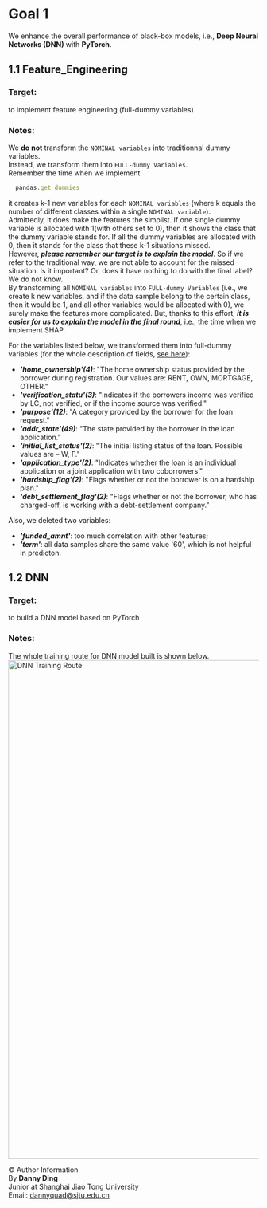 # Goal 1  
We enhance the overall performance of black-box models, i.e., **Deep Neural Networks (DNN)** with **PyTorch**.
## 1.1 Feature_Engineering
### **Target**:  
to implement feature engineering (full-dummy variables)
### **Notes**:  
We **do not** transform the `NOMINAL variables` into traditionnal dummy variables.  
Instead, we transform them into `FULL-dummy Variables`.  
Remember the time when we implement
```javascript
  pandas.get_dummies
```
it creates k-1 new variables for each `NOMINAL variables` (where k equals the number of different classes within a single `NOMINAL variable`).  
Admittedly, it does make the features the simplist. If one single dummy variable is allocated with 1(with others set to 0), then it shows the class that the dummy variable stands for.
If all the dummy variables are allocated with 0, then it stands for the class that these k-1 situations missed.  
However, ***please remember our target is to explain the model***. So if we refer to the traditional way, we are not able to
account for the missed situation. Is it important? Or, does it have nothing to do with the final label? We do not know.   
By transforming all `NOMINAL variables` into `FULL-dummy Variables` (i.e., we create k new variables, and if the data sample
belong to the certain class, then it would be 1, and all other variables would be allocated with 0), we surely make the features more complicated. But, thanks to this effort, ***it is easier for us
to explain the model in the final round***, i.e., the time when we implement SHAP.

For the variables listed below, we transformed them into full-dummy variables (for the whole description of fields,
[see here](https://github.com/DannyyDing/Bank-project/blob/main/Goal%201/DataSet/LCDataDictionary.xlsx)):  

* ***'home_ownership'(4)***: "The home ownership status provided by the borrower during registration. Our values are:
RENT, OWN, MORTGAGE, OTHER."
* ***'verification_statu'(3)***: "Indicates if the borrowers income was verified by
LC, not verified, or if the income source was verified."
* ***'purpose'(12)***: "A category provided by the borrower for the loan request."
* ***'addr_state'(49)***: "The state provided by the borrower in the loan application."
* ***'initial_list_status'(2)***: "The initial listing status of the loan. Possible values are – W, F."
* ***'application_type'(2)***: "Indicates whether the loan is an individual application or a joint application with two coborrowers."
* ***'hardship_flag'(2)***: "Flags whether or not the borrower is on a hardship plan."
* ***'debt_settlement_flag'(2)***: "Flags whether or not the borrower, who has charged-off, is working with a debt-settlement company."

Also, we deleted two variables:  

* ***'funded_amnt'***: too much correlation with other features;
* ***'term'***: all data samples share the same value '60', which is not helpful in predicton.

## 1.2 DNN
### **Target**:  
to build a DNN model based on PyTorch
### **Notes**:  
The whole training route for DNN model built is shown below.  
<img src="https://github.com/DannyyDing/Bank-project/blob/main/imgs/DNN_route.png" width="1000" alt="DNN Training Route">  






© Author Information  
By **Danny Ding**  
Junior at Shanghai Jiao Tong University  
Email: [dannyquad@sjtu.edu.cn](mailto:dannyquad@sjtu.edu.cn)
